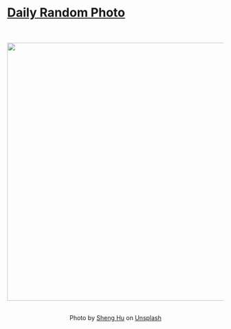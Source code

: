 # [Daily Random Photo](https://www.dailyrandomphoto.com/)

<div align="center">
  <br>
  <br>
  <a href="https://www.dailyrandomphoto.com/p/2024/2024-11-11/"><img src="https://images.unsplash.com/photo-1729132614355-f915721e8ae1?crop=entropy&cs=tinysrgb&fit=max&fm=jpg&ixid=M3w3NzUwOHwwfDF8cmFuZG9tfHx8fHx8fHx8MTczMTI4NTY0MXw&ixlib=rb-4.0.3&q=80&w=1080" width="600px"></a>
  <br>
  <br>
  <p class="has-text-grey">Photo by <a href="https://unsplash.com/@laohu911?utm_source=Daily%20Random%20Photo&amp;utm_medium=referral" target="_blank" rel="noopener noreferrer">Sheng Hu</a> on <a href="https://unsplash.com/photos/a-close-up-of-a-planet-with-a-black-background-0H18vkgrs2Q?utm_source=Daily%20Random%20Photo&amp;utm_medium=referral" target="_blank" rel="noopener noreferrer">Unsplash</a></p>
</div>
